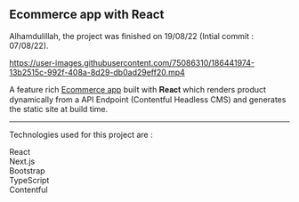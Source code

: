 ## Ecommerce app with React

Alhamdulillah, the project was finished on 19/08/22 (Intial commit : 07/08/22). 
<br />


https://user-images.githubusercontent.com/75086310/186441974-13b2515c-992f-408a-8d29-db0ad29eff20.mp4

A feature rich [Ecommerce app](https://ecommerce-elegant.vercel.app/) built with 𝐑𝐞𝐚𝐜𝐭 which renders product dynamically from a API Endpoint (Contentful Headless CMS) and generates the static site at build time.
<br />
___

Technologies used for this project are :

React <br />
Next.js <br />
Bootstrap <br />
TypeScript <br />
Contentful <br />


